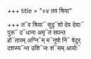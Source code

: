 +++
title = "०४ तव श्रिया"

+++
त᳓व श्रिया᳓ सुदृ᳓शो देव देवाः᳓  
पुरू᳓ द᳓धाना अमृ᳓तं सपन्त  
हो᳓तारम् अग्नि᳓म् म᳓नुषो नि᳓ षेदुर्  
दशस्य᳓न्त उशि᳓जः शं᳓सम् आयोः᳓